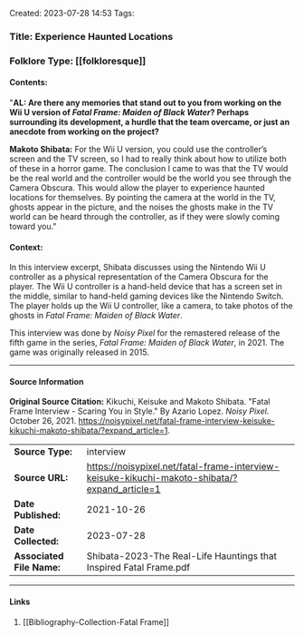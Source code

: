 Created: 2023-07-28 14:53
Tags: 

### Title:  Experience Haunted Locations
### Folklore Type:  [[folkloresque]]

#### Contents:
"**AL: Are there any memories that stand out to you from working on the Wii U version of _Fatal Frame: Maiden of Black Water_? Perhaps surrounding its development, a hurdle that the team overcame, or just an anecdote from working on the project?**

**Makoto Shibata:** For the Wii U version, you could use the controller’s screen and the TV screen, so I had to really think about how to utilize both of these in a horror game. The conclusion I came to was that the TV would be the real world and the controller would be the world you see through the Camera Obscura. This would allow the player to experience haunted locations for themselves. By pointing the camera at the world in the TV, ghosts appear in the picture, and the noises the ghosts make in the TV world can be heard through the controller, as if they were slowly coming toward you."

#### Context:
In this interview excerpt, Shibata discusses using the Nintendo Wii U controller as a physical representation of the Camera Obscura for the player.  The Wii U controller is a hand-held device that has a screen set in the middle, similar to hand-held gaming devices like the Nintendo Switch.  The player holds up the Wii U controller, like a camera, to take photos of the ghosts in _Fatal Frame: Maiden of Black Water_.

This interview was done by _Noisy Pixel_ for the remastered release of the fifth game in the series, _Fatal Frame: Maiden of Black Water_, in 2021.  The game was originally released in 2015.

----
#### Source Information
**Original Source Citation:**
	Kikuchi, Keisuke and Makoto Shibata. "Fatal Frame Interview - Scaring You in Style." By Azario Lopez. _Noisy Pixel_. October 26, 2021.  https://noisypixel.net/fatal-frame-interview-keisuke-kikuchi-makoto-shibata/?expand_article=1.

| | |
| --- | --- |
|**Source Type:** | interview |
|**Source URL:** | https://noisypixel.net/fatal-frame-interview-keisuke-kikuchi-makoto-shibata/?expand_article=1 |
| **Date Published:** | 2021-10-26 |
| **Date Collected:** | 2023-07-28 |
|**Associated File Name:** | Shibata-2023-The Real-Life Hauntings that Inspired Fatal Frame.pdf |

---
#### Links
1. [[Bibliography-Collection-Fatal Frame]]
